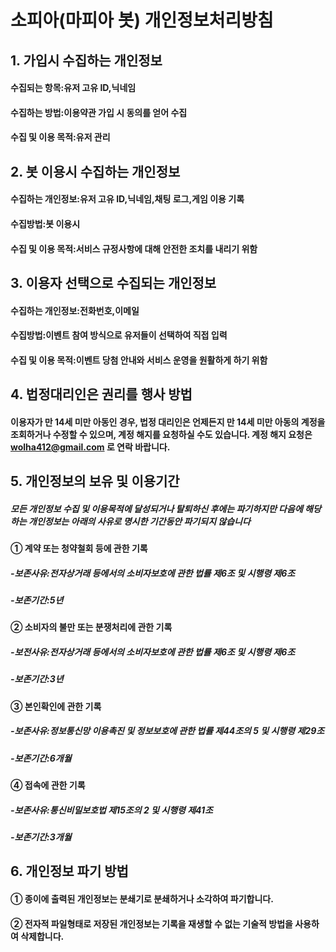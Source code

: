 # 소피아(마피아 봇) 개인정보처리방침

## 1. 가입시 수집하는 개인정보
#### 수집되는 항목:유저 고유 ID,닉네임
#### 수집하는 방법:이용약관 가입 시 동의를 얻어 수집
#### 수집 및 이용 목적:유저 관리

## 2. 봇 이용시 수집하는 개인정보
#### 수집하는 개인정보:유저 고유 ID,닉네임,채팅 로그,게임 이용 기록
#### 수집방법:봇 이용시
#### 수집 및 이용 목적:서비스 규정사항에 대해 안전한 조치를 내리기 위함

## 3. 이용자 선택으로 수집되는 개인정보
#### 수집하는 개인정보:전화번호,이메일
#### 수집방법:이벤트 참여 방식으로 유저들이 선택하여 직접 입력
#### 수집 및 이용 목적:이벤트 당첨 안내와 서비스 운영을 원활하게 하기 위함

## 4. 법정대리인은 권리를 행사 방법
#### 이용자가 만 14세 미만 아동인 경우, 법정 대리인은 언제든지 만 14세 미만 아동의 계정을 조회하거나 수정할 수 있으며, 계정 해지를 요청하실 수도 있습니다. 계정 해지 요청은 wolha412@gmail.com 로 연락 바랍니다.

## 5. 개인정보의 보유 및 이용기간
##### 모든 개인정보 수집 및 이용목적에 달성되거나 탈퇴하신 후에는 파기하지만 다음에 해당하는 개인정보는 아래의 사유로 명시한 기간동안 파기되지 않습니다
#### ① 계약 또는 청약철회 등에 관한 기록
##### -보존사유:전자상거래 등에서의 소비자보호에 관한 법률 제6조 및 시행령 제6조
##### -보존기간:5년
#### ② 소비자의 불만 또는 분쟁처리에 관한 기록
##### -보전사유:전자상거래 등에서의 소비자보호에 관한 법률 제6조 및 시행령 제6조
##### -보존기간:3년
#### ③ 본인확인에 관한 기록
##### -보존사유:정보통신망 이용촉진 및 정보보호에 관한 법률 제44조의 5 및 시행령 제29조
##### -보존기간:6개월
#### ④ 접속에 관한 기록
##### -보존사유:통신비밀보호법 제15조의 2 및 시행령 제41조
##### -보존기간:3개월

## 6. 개인정보 파기 방법
#### ① 종이에 출력된 개인정보는 분쇄기로 분쇄하거나 소각하여 파기합니다.
#### ② 전자적 파일형태로 저장된 개인정보는 기록을 재생할 수 없는 기술적 방법을 사용하여 삭제합니다.
